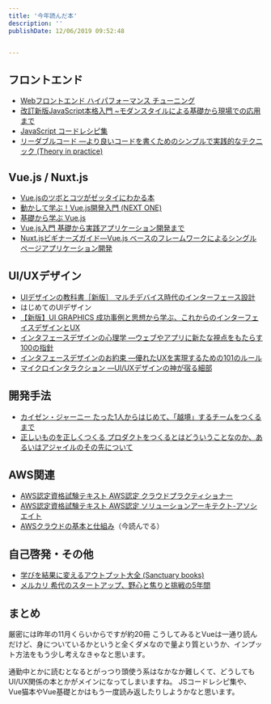 ```yaml
---
title: '今年読んだ本'
description: ''
publishDate: 12/06/2019 09:52:48


---
```

<h2>フロントエンド</h2>

<ul>
<li><a href="https://www.amazon.co.jp/exec/obidos/ASIN/4774189677/hatena-blog-22/">Webフロントエンド ハイパフォーマンス チューニング</a></li>
<li><a href="https://www.amazon.co.jp/exec/obidos/ASIN/477418411X/hatena-blog-22/">改訂新版JavaScript本格入門 ~モダンスタイルによる基礎から現場での応用まで</a></li>
<li><a href="https://www.amazon.co.jp/exec/obidos/ASIN/4297103680/hatena-blog-22/">JavaScript コードレシピ集</a></li>
<li><a href="https://www.amazon.co.jp/exec/obidos/ASIN/4873115655/hatena-blog-22/">リーダブルコード ―より良いコードを書くためのシンプルで実践的なテクニック (Theory in practice)</a></li>
</ul>


<h2>Vue.js / Nuxt.js</h2>

<ul>
<li><a href="https://www.amazon.co.jp/exec/obidos/ASIN/4798056499/hatena-blog-22/">Vue.jsのツボとコツがゼッタイにわかる本</a></li>
<li><a href="https://www.amazon.co.jp/exec/obidos/ASIN/4798158925/hatena-blog-22/">動かして学ぶ！Vue.js開発入門 (NEXT ONE)</a></li>
<li><a href="https://www.amazon.co.jp/exec/obidos/ASIN/4863542453/hatena-blog-22/">基礎から学ぶ Vue.js</a></li>
<li><a href="https://www.amazon.co.jp/exec/obidos/ASIN/4297100916/hatena-blog-22/">Vue.js入門 基礎から実践アプリケーション開発まで</a></li>
<li><a href="https://www.amazon.co.jp/exec/obidos/ASIN/4863542569/hatena-blog-22/">Nuxt.jsビギナーズガイド―Vue.js ベースのフレームワークによるシングルページアプリケーション開発</a></li>
</ul>


<h2>UI/UXデザイン</h2>

<ul>
<li><a href="https://www.amazon.co.jp/exec/obidos/ASIN/4798155454/hatena-blog-22/">UIデザインの教科書［新版］ マルチデバイス時代のインターフェース設計</a></li>
<li>はじめてのUIデザイン</li>
<li><a href="https://www.amazon.co.jp/exec/obidos/ASIN/4802511051/hatena-blog-22/">【新版】UI GRAPHICS 成功事例と思想から学ぶ、これからのインターフェイスデザインとUX</a></li>
<li><a href="https://www.amazon.co.jp/exec/obidos/ASIN/4873115574/hatena-blog-22/">インタフェースデザインの心理学 ―ウェブやアプリに新たな視点をもたらす100の指針</a></li>
<li><a href="https://www.amazon.co.jp/exec/obidos/ASIN/4873118948/hatena-blog-22/">インタフェースデザインのお約束 ―優れたUXを実現するための101のルール</a></li>
<li><a href="https://www.amazon.co.jp/exec/obidos/ASIN/4873116597/hatena-blog-22/">マイクロインタラクション ―UI/UXデザインの神が宿る細部</a></li>
</ul>


<h2>開発手法</h2>

<ul>
<li><a href="https://www.amazon.co.jp/exec/obidos/ASIN/4798153346/hatena-blog-22/">カイゼン・ジャーニー たった1人からはじめて、「越境」するチームをつくるまで</a></li>
<li><a href="https://www.amazon.co.jp/exec/obidos/ASIN/4802511191/hatena-blog-22/">正しいものを正しくつくる プロダクトをつくるとはどういうことなのか、あるいはアジャイルのその先について</a></li>
</ul>


<h2>AWS関連</h2>

<ul>
<li><a href="https://www.amazon.co.jp/exec/obidos/ASIN/4797397403/hatena-blog-22/">AWS認定資格試験テキスト AWS認定 クラウドプラクティショナー</a></li>
<li><a href="https://www.amazon.co.jp/exec/obidos/ASIN/479739739X/hatena-blog-22/">AWS認定資格試験テキスト AWS認定 ソリューションアーキテクト-アソシエイト</a></li>
<li><a href="https://www.amazon.co.jp/exec/obidos/ASIN/B07Q8QL2HM/hatena-blog-22/">AWSクラウドの基本と仕組み</a>（今読んでる）</li>
</ul>


<h2>自己啓発・その他</h2>

<ul>
<li><a href="https://www.amazon.co.jp/exec/obidos/ASIN/4801400558/hatena-blog-22/">学びを結果に変えるアウトプット大全 (Sanctuary books)</a></li>
<li><a href="https://www.amazon.co.jp/exec/obidos/ASIN/4822289508/hatena-blog-22/">メルカリ  希代のスタートアップ、野心と焦りと挑戦の5年間</a></li>
</ul>


<h2>まとめ</h2>

<p>厳密には昨年の11月くらいからですが約20冊
こうしてみるとVueは一通り読んだけど、身についているかというと全くダメなので量より質というか、インプット方法をもう少し考えなきゃなと思います。</p>

<p>通勤中とかに読むとなるとがっつり頭使う系はなかなか難しくて、どうしてもUI/UX関係の本とかがメインになってしまいますね。
JSコードレシピ集や、Vue猫本やVue基礎とかはもう一度読み返したりしようかなと思います。</p>

